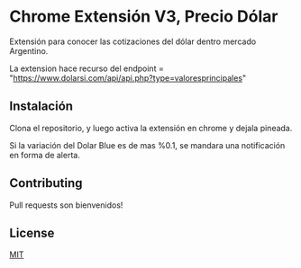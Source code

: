 # Chrome Extensión V3, Precio Dólar

Extensión para conocer las cotizaciones del dólar dentro mercado Argentino.

La extension hace recurso del endpoint = "https://www.dolarsi.com/api/api.php?type=valoresprincipales"

## Instalación

Clona el repositorio, y luego activa la extensión en chrome y dejala pineada.

Si la variación del Dolar Blue es de mas %0.1, se mandara una notificación en forma de alerta.


## Contributing

Pull requests son bienvenidos!

## License

[MIT](https://choosealicense.com/licenses/mit/)